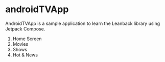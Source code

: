 # androidTVApp

AndroidTVApp is a sample application to learn the Leanback library using Jetpack Compose.

1. Home Screen
2. Movies
3. Shows
4. Hot & News
